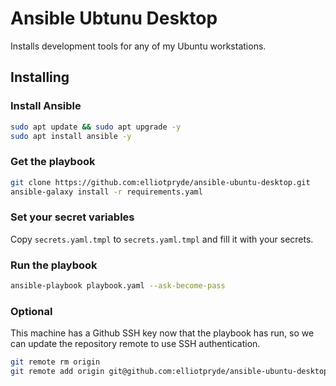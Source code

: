 # Ansible Ubtunu Desktop

Installs development tools for any of my Ubuntu workstations.

## Installing

### Install Ansible

```sh
sudo apt update && sudo apt upgrade -y
sudo apt install ansible -y
```

### Get the playbook

```sh
git clone https://github.com:elliotpryde/ansible-ubuntu-desktop.git
ansible-galaxy install -r requirements.yaml
```

### Set your secret variables

Copy `secrets.yaml.tmpl` to `secrets.yaml.tmpl` and fill it with your secrets.

### Run the playbook

```sh
ansible-playbook playbook.yaml --ask-become-pass
```

### Optional

This machine has a Github SSH key now that the playbook has run, so we can update the repository
remote to use SSH authentication.

```sh
git remote rm origin
git remote add origin git@github.com:elliotpryde/ansible-ubuntu-desktop.git
```
